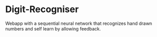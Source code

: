 # Digit-Recogniser
Webapp with a sequential neural network that recognizes  hand drawn numbers and self learn by allowing feedback. 
